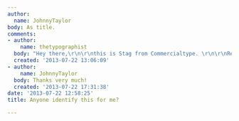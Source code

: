 ```yaml
---
author:
  name: JohnnyTaylor
body: As title.
comments:
- author:
    name: thetypographist
  body: "Hey there,\r\n\r\nthis is Stag from Commercialtype. \r\n\r\nRegards,\r\nFlorian"
  created: '2013-07-22 13:06:09'
- author:
    name: JohnnyTaylor
  body: Thanks very much!
  created: '2013-07-22 17:31:38'
date: '2013-07-22 12:58:25'
title: Anyone identify this for me?

---
```

